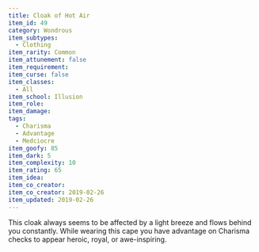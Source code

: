 ```yaml
---
title: Cloak of Hot Air 
item_id: 49
category: Wondrous
item_subtypes:
  - Clothing
item_rarity: Common 
item_attunement: false
item_requirement:
item_curse: false
item_classes:
  - All
item_school: Illusion
item_role:
item_damage:
tags:
  - Charisma
  - Advantage
  - Medciocre
item_goofy: 85
item_dark: 5
item_complexity: 10
item_rating: 65
item_idea:
item_co_creator:
item_co_creator: 2019-02-26
item_updated: 2019-02-26
---
```


This cloak always seems to be affected by a light breeze and flows behind you constantly. While wearing this cape you have advantage on Charisma checks to appear heroic, royal, or awe-inspiring.
